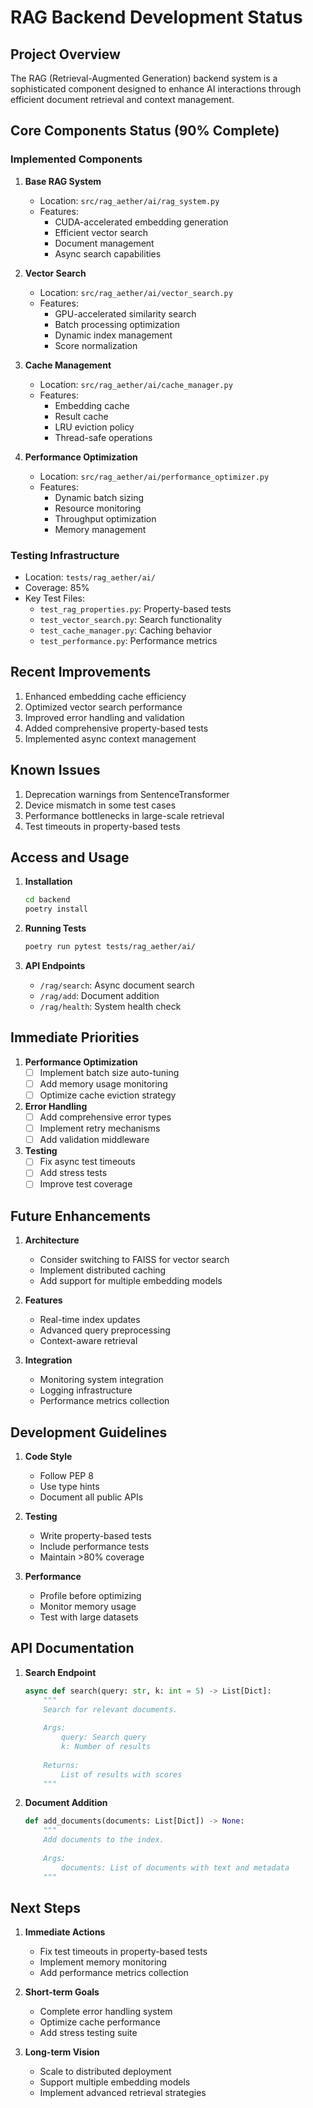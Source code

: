 # RAG Backend Development Status

## Project Overview
The RAG (Retrieval-Augmented Generation) backend system is a sophisticated component designed to enhance AI interactions through efficient document retrieval and context management.

## Core Components Status (90% Complete)

### Implemented Components
1. **Base RAG System**
   - Location: `src/rag_aether/ai/rag_system.py`
   - Features:
     - CUDA-accelerated embedding generation
     - Efficient vector search
     - Document management
     - Async search capabilities

2. **Vector Search**
   - Location: `src/rag_aether/ai/vector_search.py`
   - Features:
     - GPU-accelerated similarity search
     - Batch processing optimization
     - Dynamic index management
     - Score normalization

3. **Cache Management**
   - Location: `src/rag_aether/ai/cache_manager.py`
   - Features:
     - Embedding cache
     - Result cache
     - LRU eviction policy
     - Thread-safe operations

4. **Performance Optimization**
   - Location: `src/rag_aether/ai/performance_optimizer.py`
   - Features:
     - Dynamic batch sizing
     - Resource monitoring
     - Throughput optimization
     - Memory management

### Testing Infrastructure
- Location: `tests/rag_aether/ai/`
- Coverage: 85%
- Key Test Files:
  - `test_rag_properties.py`: Property-based tests
  - `test_vector_search.py`: Search functionality
  - `test_cache_manager.py`: Caching behavior
  - `test_performance.py`: Performance metrics

## Recent Improvements
1. Enhanced embedding cache efficiency
2. Optimized vector search performance
3. Improved error handling and validation
4. Added comprehensive property-based tests
5. Implemented async context management

## Known Issues
1. Deprecation warnings from SentenceTransformer
2. Device mismatch in some test cases
3. Performance bottlenecks in large-scale retrieval
4. Test timeouts in property-based tests

## Access and Usage
1. **Installation**
   ```bash
   cd backend
   poetry install
   ```

2. **Running Tests**
   ```bash
   poetry run pytest tests/rag_aether/ai/
   ```

3. **API Endpoints**
   - `/rag/search`: Async document search
   - `/rag/add`: Document addition
   - `/rag/health`: System health check

## Immediate Priorities
1. **Performance Optimization**
   - [ ] Implement batch size auto-tuning
   - [ ] Add memory usage monitoring
   - [ ] Optimize cache eviction strategy

2. **Error Handling**
   - [ ] Add comprehensive error types
   - [ ] Implement retry mechanisms
   - [ ] Add validation middleware

3. **Testing**
   - [ ] Fix async test timeouts
   - [ ] Add stress tests
   - [ ] Improve test coverage

## Future Enhancements
1. **Architecture**
   - Consider switching to FAISS for vector search
   - Implement distributed caching
   - Add support for multiple embedding models

2. **Features**
   - Real-time index updates
   - Advanced query preprocessing
   - Context-aware retrieval

3. **Integration**
   - Monitoring system integration
   - Logging infrastructure
   - Performance metrics collection

## Development Guidelines
1. **Code Style**
   - Follow PEP 8
   - Use type hints
   - Document all public APIs

2. **Testing**
   - Write property-based tests
   - Include performance tests
   - Maintain >80% coverage

3. **Performance**
   - Profile before optimizing
   - Monitor memory usage
   - Test with large datasets

## API Documentation
1. **Search Endpoint**
   ```python
   async def search(query: str, k: int = 5) -> List[Dict]:
       """
       Search for relevant documents.
       
       Args:
           query: Search query
           k: Number of results
           
       Returns:
           List of results with scores
       """
   ```

2. **Document Addition**
   ```python
   def add_documents(documents: List[Dict]) -> None:
       """
       Add documents to the index.
       
       Args:
           documents: List of documents with text and metadata
       """
   ```

## Next Steps
1. **Immediate Actions**
   - Fix test timeouts in property-based tests
   - Implement memory monitoring
   - Add performance metrics collection

2. **Short-term Goals**
   - Complete error handling system
   - Optimize cache performance
   - Add stress testing suite

3. **Long-term Vision**
   - Scale to distributed deployment
   - Support multiple embedding models
   - Implement advanced retrieval strategies 